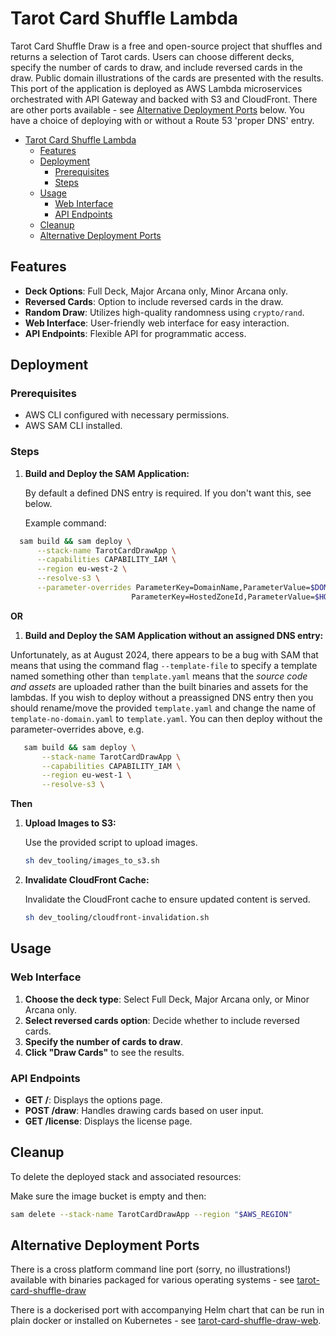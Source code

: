 # Tarot Card Shuffle Lambda

Tarot Card Shuffle Draw is a free and open-source project that shuffles and returns a selection of Tarot cards. Users can choose different decks, specify the number of cards to draw, and include reversed cards in the draw. Public domain illustrations of the cards are presented with the results. This port of the application is deployed as AWS Lambda microservices orchestrated with API Gateway and backed with S3 and CloudFront. There are other ports available - see [Alternative Deployment Ports](#alternative-deployment-ports) below. You have a choice of deploying with or without a Route 53 'proper DNS' entry.

- [Tarot Card Shuffle Lambda](#tarot-card-shuffle-lambda)
  - [Features](#features)
  - [Deployment](#deployment)
    - [Prerequisites](#prerequisites)
    - [Steps](#steps)
  - [Usage](#usage)
    - [Web Interface](#web-interface)
    - [API Endpoints](#api-endpoints)
  - [Cleanup](#cleanup)
  - [Alternative Deployment Ports](#alternative-deployment-ports)

## Features

- **Deck Options**: Full Deck, Major Arcana only, Minor Arcana only.
- **Reversed Cards**: Option to include reversed cards in the draw.
- **Random Draw**: Utilizes high-quality randomness using `crypto/rand`.
- **Web Interface**: User-friendly web interface for easy interaction.
- **API Endpoints**: Flexible API for programmatic access.

## Deployment

### Prerequisites
- AWS CLI configured with necessary permissions.
- AWS SAM CLI installed.

### Steps

1. **Build and Deploy the SAM Application:**

   By default a defined DNS entry is required. If you don't want this, see below. 

   Example command:

 ```sh
   sam build && sam deploy \
       --stack-name TarotCardDrawApp \
       --capabilities CAPABILITY_IAM \
       --region eu-west-2 \
       --resolve-s3 \
       --parameter-overrides ParameterKey=DomainName,ParameterValue=$DOMAINNAME \
                            ParameterKey=HostedZoneId,ParameterValue=$HOSTEDZONEID
 ```

**OR**

1. **Build and Deploy the SAM Application without an assigned DNS entry:**

Unfortunately, as at August 2024, there appears to be a bug with SAM that means that using the command flag `--template-file` to specify a template named something other than `template.yaml` means that the _source code and assets_ are uploaded rather than the built binaries and assets for the lambdas. If you wish to deploy without a preassigned DNS entry then you should rename/move the provided `template.yaml` and change the name of `template-no-domain.yaml` to `template.yaml`. You can then deploy without the parameter-overrides above, e.g. 

```sh
   sam build && sam deploy \
       --stack-name TarotCardDrawApp \
       --capabilities CAPABILITY_IAM \
       --region eu-west-1 \
       --resolve-s3 \
```

**Then**

1. **Upload Images to S3:**
   
   Use the provided script to upload images.
   
   ```sh
   sh dev_tooling/images_to_s3.sh
   ```

2. **Invalidate CloudFront Cache:**
   
   Invalidate the CloudFront cache to ensure updated content is served.
   
   ```sh
   sh dev_tooling/cloudfront-invalidation.sh
   ```

## Usage

### Web Interface

1. **Choose the deck type**: Select Full Deck, Major Arcana only, or Minor Arcana only.
2. **Select reversed cards option**: Decide whether to include reversed cards.
3. **Specify the number of cards to draw**.
4. **Click "Draw Cards"** to see the results.

### API Endpoints

- **GET /**: Displays the options page.
- **POST /draw**: Handles drawing cards based on user input.
- **GET /license**: Displays the license page.

## Cleanup

To delete the deployed stack and associated resources:

Make sure the image bucket is empty and then:

```sh
sam delete --stack-name TarotCardDrawApp --region "$AWS_REGION"
```

## Alternative Deployment Ports

There is a cross platform command line port (sorry, no illustrations!) available with binaries packaged for various operating systems - see [tarot-card-shuffle-draw](https://github.com/joshuamkite/tarot-card-shuffle-draw)

There is a dockerised port with accompanying Helm chart that can be run in plain docker or installed on Kubernetes - see [tarot-card-shuffle-draw-web](https://github.com/joshuamkite/tarot-card-shuffle-draw-web). 

